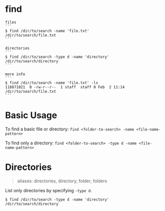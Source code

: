 # find
    
    files
    ```
    $ find /dir/to/search -name 'file.txt'
    /dir/to/search/file.txt
    ```

    directories
    ```
    $ find /dir/to/search -type d -name 'directory'
    /dir/to/search/directory
    ```

    more info
    ```
    $ find /dir/to/search -name 'file.txt' -ls
    118871021  0 -rw-r--r--  1 staff  staff 0 Feb  2 11:14  /dir/to/search/file.txt
    ```

# Basic Usage

To find a basic file or directory:
`find <folder-to-search> -name <file-name-pattern>`

To find only a directory:
`find <folder-to-search> -type d -name <file-name-pattern>`


# Directories
> aliases: directories, directory, folder, folders

List only directories by specifying `-type d`.

```
$ find /dir/to/search -type d -name 'directory'
/dir/to/search/directory
```
